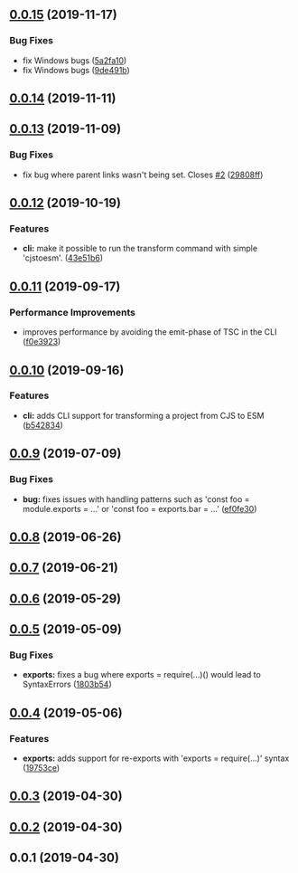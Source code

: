 ## [0.0.15](https://github.com/wessberg/cjs-to-esm-transformer/compare/v0.0.14...v0.0.15) (2019-11-17)

### Bug Fixes

- fix Windows bugs ([5a2fa10](https://github.com/wessberg/cjs-to-esm-transformer/commit/5a2fa10c584c808f95022981c56f631702ca595c))
- fix Windows bugs ([9de491b](https://github.com/wessberg/cjs-to-esm-transformer/commit/9de491b80bb7b3f0d0f302afed114e90b613cb6a))

## [0.0.14](https://github.com/wessberg/cjs-to-esm-transformer/compare/v0.0.13...v0.0.14) (2019-11-11)

## [0.0.13](https://github.com/wessberg/cjs-to-esm-transformer/compare/v0.0.12...v0.0.13) (2019-11-09)

### Bug Fixes

- fix bug where parent links wasn't being set. Closes [#2](https://github.com/wessberg/cjs-to-esm-transformer/issues/2) ([29808ff](https://github.com/wessberg/cjs-to-esm-transformer/commit/29808ff8f74a811f25603ecc7a74893a9a1f4d61))

## [0.0.12](https://github.com/wessberg/cjs-to-esm-transformer/compare/v0.0.11...v0.0.12) (2019-10-19)

### Features

- **cli:** make it possible to run the transform command with simple 'cjstoesm'. ([43e51b6](https://github.com/wessberg/cjs-to-esm-transformer/commit/43e51b6a15f85c2b5f95e56c42059a49d48c0bb4))

## [0.0.11](https://github.com/wessberg/cjs-to-esm-transformer/compare/v0.0.10...v0.0.11) (2019-09-17)

### Performance Improvements

- improves performance by avoiding the emit-phase of TSC in the CLI ([f0e3923](https://github.com/wessberg/cjs-to-esm-transformer/commit/f0e39233d63cecfc3c919e2d71b1c8c9ab1ab6de))

## [0.0.10](https://github.com/wessberg/cjs-to-esm-transformer/compare/v0.0.9...v0.0.10) (2019-09-16)

### Features

- **cli:** adds CLI support for transforming a project from CJS to ESM ([b542834](https://github.com/wessberg/cjs-to-esm-transformer/commit/b5428345abb918901f8e471d81f200440f0ac068))

## [0.0.9](https://github.com/wessberg/cjs-to-esm-transformer/compare/v0.0.8...v0.0.9) (2019-07-09)

### Bug Fixes

- **bug:** fixes issues with handling patterns such as 'const foo = module.exports = ...' or 'const foo = exports.bar = ...' ([ef0fe30](https://github.com/wessberg/cjs-to-esm-transformer/commit/ef0fe303d355b15e68fcdf836277270748f517e2))

## [0.0.8](https://github.com/wessberg/cjs-to-esm-transformer/compare/v0.0.7...v0.0.8) (2019-06-26)

## [0.0.7](https://github.com/wessberg/cjs-to-esm-transformer/compare/v0.0.6...v0.0.7) (2019-06-21)

## [0.0.6](https://github.com/wessberg/cjs-to-esm-transformer/compare/v0.0.5...v0.0.6) (2019-05-29)

## [0.0.5](https://github.com/wessberg/cjs-to-esm-transformer/compare/v0.0.4...v0.0.5) (2019-05-09)

### Bug Fixes

- **exports:** fixes a bug where exports = require(...)() would lead to SyntaxErrors ([1803b54](https://github.com/wessberg/cjs-to-esm-transformer/commit/1803b54c80a23540311cd7f92095af2eeb7f804a))

## [0.0.4](https://github.com/wessberg/cjs-to-esm-transformer/compare/v0.0.3...v0.0.4) (2019-05-06)

### Features

- **exports:** adds support for re-exports with 'exports = require(...)' syntax ([19753ce](https://github.com/wessberg/cjs-to-esm-transformer/commit/19753cef73ece3af39687ff49819a0ff388cc710))

## [0.0.3](https://github.com/wessberg/cjs-to-esm-transformer/compare/v0.0.2...v0.0.3) (2019-04-30)

## [0.0.2](https://github.com/wessberg/cjs-to-esm-transformer/compare/v0.0.1...v0.0.2) (2019-04-30)

## 0.0.1 (2019-04-30)
